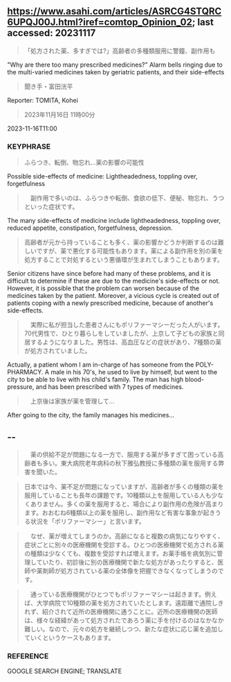 ## https://www.asahi.com/articles/ASRCG4STQRC6UPQJ00J.html?iref=comtop_Opinion_02; last accessed: 20231117

> 「処方された薬、多すぎでは?」高齢者の多種類服用に警鐘、副作用も

"Why are there too many prescribed medicines?" Alarm bells ringing due to the multi-varied medicines taken by geriatric patients, and their side-effects

> 聞き手・富田洸平

Reporter: TOMITA, Kohei

> 2023年11月16日 11時00分

2023-11-16T11:00

### KEYPHRASE

> ふらつき、転倒、物忘れ…薬の影響の可能性

Possible side-effects of medicine: Lightheadedness, toppling over, forgetfulness

>　副作用で多いのは、ふらつきや転倒、食欲の低下、便秘、物忘れ、うつといった症状です。

The many side-effects of medicine include lightheadedness, toppling over, reduced appetite, constipation, forgetfulness, depression.

> 高齢者が元から持っていることも多く、薬の影響かどうか判断するのは難しいですが、薬で悪化する可能性もあります。薬による副作用を別の薬を処方することで対処するという悪循環が生まれてしまうこともあります。

Senior citizens have since before had many of these problems, and it is difficult to determine if these are due to the medicine's side-effects or not. However, it is possible that the problem can worsen because of the medicines taken by the patient. Moreover, a vicious cycle is created out of patients coping with a newly prescribed medicine, because of another's side-effects.


>　実際に私が担当した患者さんにもポリファーマシーだった人がいます。70代男性で、ひとり暮らしをしていましたが、上京して子どもの家族と同居するようになりました。男性は、高血圧などの症状があり、7種類の薬が処方されていました。

Actually, a patient whom I am in-charge of has someone from the POLY-PHARMACY. A male in his 70's, he used to live by himself, but went to the city to be able to live with his child's family. The man has high blood-pressure, and has been prescribed with 7 types of medicines.

>　上京後は家族が薬を管理して…

After going to the city, the family manages his medicines...

## --

>　薬の供給不足が問題になる一方で、服用する薬が多すぎて困っている高齢者も多い。東大病院老年病科の秋下雅弘教授に多種類の薬を服用する弊害を聞いた。

> 日本では今、薬不足が問題になっていますが、高齢者が多くの種類の薬を服用していることも長年の課題です。10種類以上を服用している人も少なくありません。多くの薬を服用すると、場合により副作用の危険が高まります。おおむね6種類以上の薬を服用し、副作用など有害な事象が起きうる状況を「ポリファーマシー」と言います。

>　なぜ、薬が増えてしまうのか。高齢になると複数の病気になりやすく、症状ごとに別々の医療機関を受診する。ひとつの医療機関で処方される薬の種類は少なくても、複数を受診すれば増えます。お薬手帳を病気別に管理していたり、初診後に別の医療機関で新たな処方があったりすると、医師や薬剤師が処方されている薬の全体像を把握できなくなってしまうのです。

>　通っている医療機関がひとつでもポリファーマシーは起きます。例えば、大学病院で10種類の薬を処方されていたとします。遠距離で通院しきれず、紹介されて近所の医療機関に通うことに。近所の医療機関の医師は、様々な経緯があって処方されたであろう薬に手を付けるのはなかなか難しい。なので、元々の処方を継続しつつ、新たな症状に応じ薬を追加していくというケースもあります。

### REFERENCE

GOOGLE SEARCH ENGINE; TRANSLATE

